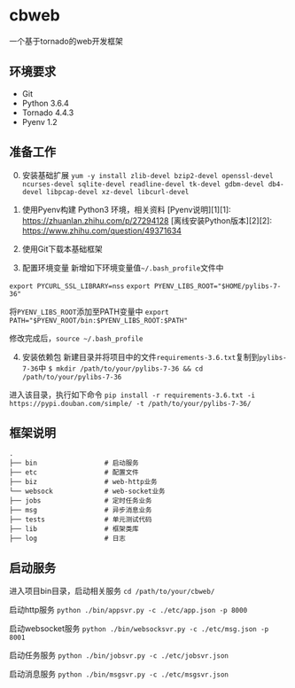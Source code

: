 # cbweb
一个基于tornado的web开发框架

## 环境要求
* Git
* Python 3.6.4
* Tornado 4.4.3
* Pyenv 1.2
## 准备工作
0. 安装基础扩展
`yum -y install zlib-devel bzip2-devel openssl-devel ncurses-devel sqlite-devel readline-devel tk-devel gdbm-devel db4-devel libpcap-devel xz-devel libcurl-devel`

1. 使用Pyenv构建 Python3 环境，相关资料
[Pyenv说明][1][1]: https://zhuanlan.zhihu.com/p/27294128
[离线安装Python版本][2][2]: https://www.zhihu.com/question/49371634


2. 使用Git下载本基础框架

3. 配置环境变量
新增如下环境变量值`~/.bash_profile`文件中

`export PYCURL_SSL_LIBRARY=nss`
`export PYENV_LIBS_ROOT="$HOME/pylibs-7-36"`

将`PYENV_LIBS_ROOT`添加至PATH变量中
`export PATH="$PYENV_ROOT/bin:$PYENV_LIBS_ROOT:$PATH"`

修改完成后，`source ~/.bash_profile`

4. 安装依赖包
新建目录并将项目中的文件`requirements-3.6.txt`复制到`pylibs-7-36`中
`$ mkdir /path/to/your/pylibs-7-36 && cd /path/to/your/pylibs-7-36`

进入该目录，执行如下命令
`pip install -r requirements-3.6.txt -i https://pypi.douban.com/simple/ -t /path/to/your/pylibs-7-36/`

## 框架说明
```
.
├── bin                 # 启动服务
├── etc                 # 配置文件
├── biz                 # web-http业务
└── websock             # web-socket业务
├── jobs                # 定时任务业务
├── msg                 # 异步消息业务
├── tests               # 单元测试代码 
├── lib                 # 框架类库
├── log                 # 日志
```

## 启动服务
进入项目bin目录，启动相关服务
`cd /path/to/your/cbweb/`

启动http服务
`python ./bin/appsvr.py -c ./etc/app.json -p 8000`

启动websocket服务
`python ./bin/websocksvr.py -c ./etc/msg.json -p 8001`

启动任务服务
`python ./bin/jobsvr.py -c ./etc/jobsvr.json`

启动消息服务
`python ./bin/msgsvr.py -c ./etc/msgsvr.json`
